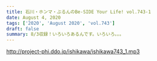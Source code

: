 ```yaml
---
title: 石川・ホンマ・ぶるんのBe-SIDE Your Life! vol.743-1
date: August 4, 2020
tags: ['2020', 'August 2020', 'vol.743']
draft: false
summary: 8/3収録！いろいろあるんです。いろいろ。。。
---
```


http://project-phi.ddo.jp/ishikawa/ishikawa743_1.mp3